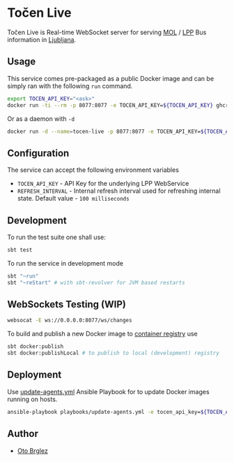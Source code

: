 # Točen Live

Točen Live is Real-time WebSocket server for serving [MOL](https://www.ljubljana.si/) / [LPP](https://www.lpp.si) Bus information in [Ljubljana](https://en.wikipedia.org/wiki/Ljubljana).

## Usage

This service comes pre-packaged as a public Docker image and can be simply ran with the following `run` command.

```bash
export TOCEN_API_KEY="<ask>"
docker run -ti --rm -p 8077:8077 -e TOCEN_API_KEY=${TOCEN_API_KEY} ghcr.io/pinkstack/tocen-live
```

Or as a daemon with `-d`

```bash
docker run -d --name=tocen-live -p 8077:8077 -e TOCEN_API_KEY=${TOCEN_API_KEY} ghcr.io/pinkstack/tocen-live
```

## Configuration

The service can accept the following environment variables

- `TOCEN_API_KEY` - API Key for the underlying LPP WebService
- `REFRESH_INTERVAL` - Internal refresh interval used for refreshing internal state. Default value - `100 milliseconds`

## Development

To run the test suite one shall use:

```bash
sbt test
```

To run the service in development mode

```bash
sbt "~run"
sbt "~reStart" # with sbt-revolver for JVM based restarts
```

## WebSockets Testing (WIP)

```bash
websocat -E ws://0.0.0.0:8077/ws/changes
```

To build and publish a new Docker image to [container registry][cr] use

```bash
sbt docker:publish
sbt docker:publishLocal # to publish to local (development) registry
```

## Deployment

Use [update-agents.yml](playbooks/update-agents.yml) Ansible Playbook for to update Docker images running on hosts.

```bash
ansible-playbook playbooks/update-agents.yml -e tocen_api_key=${TOCEN_API_KEY}
```

## Author

- [Oto Brglez](https://github.com/otobrglez)

[cr]: https://github.com/pinkstack/tocen-live/pkgs/container/tocen-live
